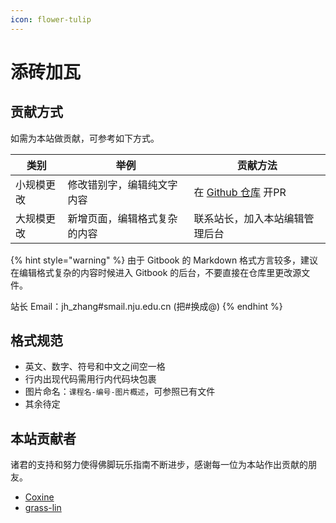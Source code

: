 ```yaml
---
icon: flower-tulip
---
```


# 添砖加瓦

## 贡献方式

如需为本站做贡献，可参考如下方式。

| 类别    | 举例             | 贡献方法                                                       |
| ----- | -------------- | ---------------------------------------------------------- |
| 小规模更改 | 修改错别字，编辑纯文字内容  | 在 [Github 仓库](https://github.com/coxine/njuse-gitbook) 开PR |
| 大规模更改 | 新增页面，编辑格式复杂的内容 | 联系站长，加入本站编辑管理后台                                            |

{% hint style="warning" %}
由于 Gitbook 的 Markdown 格式方言较多，建议在编辑格式复杂的内容时候进入 Gitbook 的后台，不要直接在仓库里更改源文件。

站长 Email：jh\_zhang#smail.nju.edu.cn (把#换成@)
{% endhint %}

## 格式规范

* 英文、数字、符号和中文之间空一格
* 行内出现代码需用行内代码块包裹
* 图片命名：`课程名-编号-图片概述`，可参照已有文件
* 其余待定

## 本站贡献者

诸君的支持和努力使得佛脚玩乐指南不断进步，感谢每一位为本站作出贡献的朋友。

* [Coxine](https://github.com/coxine)
* [grass-lin](https://github.com/grass-lin)
